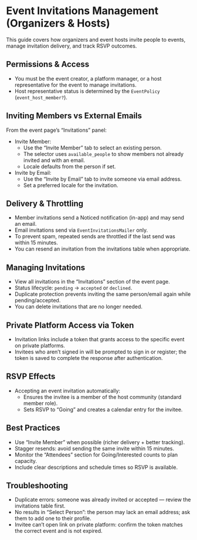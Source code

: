 # Event Invitations Management (Organizers & Hosts)

This guide covers how organizers and event hosts invite people to events, manage invitation delivery, and track RSVP outcomes.

## Permissions & Access

- You must be the event creator, a platform manager, or a host representative for the event to manage invitations.
- Host representative status is determined by the `EventPolicy` (`event_host_member?`).

## Inviting Members vs External Emails

From the event page’s “Invitations” panel:

- Invite Member:
  - Use the “Invite Member” tab to select an existing person.
  - The selector uses `available_people` to show members not already invited and with an email.
  - Locale defaults from the person if set.
- Invite by Email:
  - Use the “Invite by Email” tab to invite someone via email address.
  - Set a preferred locale for the invitation.

## Delivery & Throttling

- Member invitations send a Noticed notification (in-app) and may send an email.
- Email invitations send via `EventInvitationsMailer` only.
- To prevent spam, repeated sends are throttled if the last send was within 15 minutes.
- You can resend an invitation from the invitations table when appropriate.

## Managing Invitations

- View all invitations in the “Invitations” section of the event page.
- Status lifecycle: `pending` → `accepted` or `declined`.
- Duplicate protection prevents inviting the same person/email again while pending/accepted.
- You can delete invitations that are no longer needed.

## Private Platform Access via Token

- Invitation links include a token that grants access to the specific event on private platforms.
- Invitees who aren’t signed in will be prompted to sign in or register; the token is saved to complete the response after authentication.

## RSVP Effects

- Accepting an event invitation automatically:
  - Ensures the invitee is a member of the host community (standard member role).
  - Sets RSVP to “Going” and creates a calendar entry for the invitee.

## Best Practices

- Use “Invite Member” when possible (richer delivery + better tracking).
- Stagger resends: avoid sending the same invite within 15 minutes.
- Monitor the “Attendees” section for Going/Interested counts to plan capacity.
- Include clear descriptions and schedule times so RSVP is available.

## Troubleshooting

- Duplicate errors: someone was already invited or accepted — review the invitations table first.
- No results in “Select Person”: the person may lack an email address; ask them to add one to their profile.
- Invitee can’t open link on private platform: confirm the token matches the correct event and is not expired.
